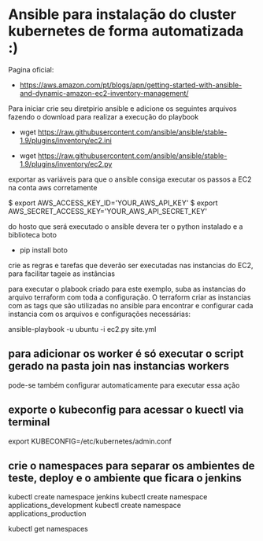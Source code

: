 # Ansible para instalação do cluster kubernetes de forma automatizada :)

Pagina oficial:

- https://aws.amazon.com/pt/blogs/apn/getting-started-with-ansible-and-dynamic-amazon-ec2-inventory-management/

Para iniciar crie seu diretpirio ansible e adicione os seguintes arquivos fazendo o download para realizar a execução do playbook

- wget https://raw.githubusercontent.com/ansible/ansible/stable-1.9/plugins/inventory/ec2.ini

- wget https://raw.githubusercontent.com/ansible/ansible/stable-1.9/plugins/inventory/ec2.py

exportar as variáveis para que o ansible consiga executar os passos a EC2 na conta aws corretamente

$ export AWS_ACCESS_KEY_ID='YOUR_AWS_API_KEY'
$ export AWS_SECRET_ACCESS_KEY='YOUR_AWS_API_SECRET_KEY'

do hosto que será executado o ansible devera ter o python instalado e a biblioteca boto

- pip install boto

crie as regras e tarefas que deverão ser executadas nas instancias do EC2, para facilitar tageie as instâncias 

para executar o plabook criado para este exemplo, suba as instancias do arquivo terraform com toda a configuração.
O terraform criar as instancias com as tags que são utilizadas no ansible para encontrar e configurar cada instancia
com os arquivos e configurações necessárias:

ansible-playbook -u ubuntu -i ec2.py site.yml

## para adicionar os worker é só executar o script gerado na pasta join nas instancias workers

pode-se também configurar automaticamente para executar essa ação


## exporte o kubeconfig para acessar o kuectl via terminal

export KUBECONFIG=/etc/kubernetes/admin.conf


## crie o namespaces para separar os ambientes de teste, deploy e o ambiente que ficara o jenkins

kubectl create namespace jenkins
kubectl create namespace applications_development
kubectl create namespace applications_production


kubectl get namespaces

